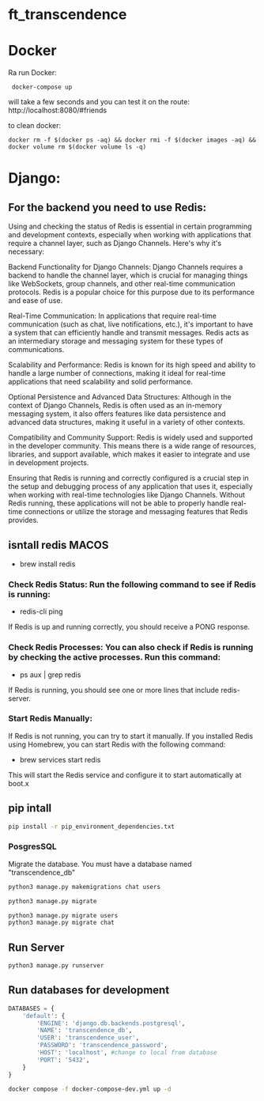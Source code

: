 # ft_transcendence

# Docker

Ra run Docker:

```
 docker-compose up
```

will take a few seconds and you can test it on the route:
http://localhost:8080/#friends

to clean docker:

```
docker rm -f $(docker ps -aq) && docker rmi -f $(docker images -aq) && docker volume rm $(docker volume ls -q)
```

# Django:

## For the backend you need to use Redis:

Using and checking the status of Redis is essential in certain programming and development contexts, especially when working with applications that require a channel layer, such as Django Channels. Here's why it's necessary:

Backend Functionality for Django Channels: Django Channels requires a backend to handle the channel layer, which is crucial for managing things like WebSockets, group channels, and other real-time communication protocols. Redis is a popular choice for this purpose due to its performance and ease of use.

Real-Time Communication: In applications that require real-time communication (such as chat, live notifications, etc.), it's important to have a system that can efficiently handle and transmit messages. Redis acts as an intermediary storage and messaging system for these types of communications.

Scalability and Performance: Redis is known for its high speed and ability to handle a large number of connections, making it ideal for real-time applications that need scalability and solid performance.

Optional Persistence and Advanced Data Structures: Although in the context of Django Channels, Redis is often used as an in-memory messaging system, it also offers features like data persistence and advanced data structures, making it useful in a variety of other contexts.

Compatibility and Community Support: Redis is widely used and supported in the developer community. This means there is a wide range of resources, libraries, and support available, which makes it easier to integrate and use in development projects.

Ensuring that Redis is running and correctly configured is a crucial step in the setup and debugging process of any application that uses it, especially when working with real-time technologies like Django Channels. Without Redis running, these applications will not be able to properly handle real-time connections or utilize the storage and messaging features that Redis provides.

## isntall redis MACOS

- brew install redis

### Check Redis Status: Run the following command to see if Redis is running:

- redis-cli ping

If Redis is up and running correctly, you should receive a PONG response.

### Check Redis Processes: You can also check if Redis is running by checking the active processes. Run this command:

- ps aux | grep redis

If Redis is running, you should see one or more lines that include redis-server.

### Start Redis Manually:

If Redis is not running, you can try to start it manually. If you installed Redis using Homebrew, you can start Redis with the following command:

- brew services start redis

This will start the Redis service and configure it to start automatically at boot.x

## pip intall

```sh
pip install -r pip_environment_dependencies.txt
```

### PosgresSQL

Migrate the database. You must have a database named "transcendence_db"

```sh
python3 manage.py makemigrations chat users
```

```sh
python3 manage.py migrate

python3 manage.py migrate users
python3 manage.py migrate chat
```

## Run Server

```sh
python3 manage.py runserver
```

## Run databases for development

```py
DATABASES = {
    'default': {
        'ENGINE': 'django.db.backends.postgresql',
        'NAME': 'transcendence_db',
        'USER': 'transcendence_user',
        'PASSWORD': 'transcendence_password',
        'HOST': 'localhost', #change to local from database
        'PORT': '5432',
    }
}
```

```sh
docker compose -f docker-compose-dev.yml up -d
```
